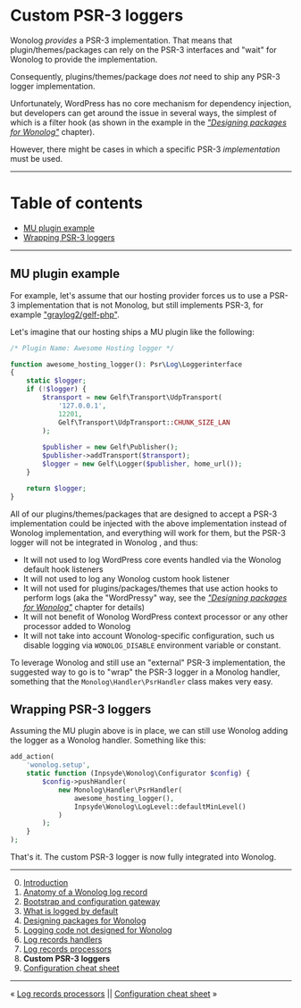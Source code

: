 # Custom PSR-3 loggers

Wonolog _provides_ a PSR-3 implementation. That means that plugin/themes/packages can rely on the PSR-3 interfaces and "wait" for Wonolog to provide the implementation.

Consequently, plugins/themes/package does *not* need to ship any PSR-3 logger implementation.

Unfortunately, WordPress has no core mechanism for dependency injection, but developers can get around the issue in several ways, the simplest of which is a filter hook (as shown in the example in the [*"Designing packages for Wonolog"*](./04-designing-packages-for-wonolog.md) chapter).

However, there might be cases in which a specific PSR-3 *implementation* must be used.

---

# Table of contents

- [MU plugin example](#mu-plugin-example)
- [Wrapping PSR-3 loggers](#wrapping-psr-3-loggers)

---



## MU plugin example

For example, let's assume that our hosting provider forces us to use a PSR-3 implementation that is not Monolog, but still implements PSR-3, for
example ["graylog2/gelf-php"](https://github.com/bzikarsky/gelf-php).

Let's imagine that our hosting ships a MU plugin like the following:

```php
/* Plugin Name: Awesome Hosting logger */

function awesome_hosting_logger(): Psr\Log\Loggerinterface
{
    static $logger;
    if (!$logger) {
        $transport = new Gelf\Transport\UdpTransport(
            '127.0.0.1',
            12201,
            Gelf\Transport\UdpTransport::CHUNK_SIZE_LAN
        );
        
        $publisher = new Gelf\Publisher();
        $publisher->addTransport($transport);
        $logger = new Gelf\Logger($publisher, home_url());
    }

    return $logger;
}
```

All of our plugins/themes/packages that are designed to accept a PSR-3 implementation could be injected with the above implementation instead of Wonolog implementation, and everything will work for them, but the PSR-3 logger will not be integrated in Wonolog , and thus:

- It will not used to log WordPress core events handled via the Wonolog default hook listeners
- It will not used to log any Wonolog custom hook listener
- It will not used for plugins/packages/themes that use action hooks to perform logs (aka the "WordPressy" way, see the [*"Designing packages for
  Wonolog"*](./04-designing-packages-for-wonolog.md) chapter for details)
- It will not benefit of Wonolog WordPress context processor or any other processor added to Wonolog
- It will not take into account Wonolog-specific configuration, such us disable logging via `WONOLOG_DISABLE` environment variable or constant.

To leverage Wonolog and still use an "external" PSR-3 implementation, the suggested way to go is to "wrap" the PSR-3 logger in a Monolog handler, something that the `Monolog\Handler\PsrHandler` class makes very easy.



## Wrapping PSR-3 loggers

Assuming the MU plugin above is in place, we can still use Wonolog adding the logger as a Wonolog handler. Something like this:

```php
add_action(
    'wonolog.setup',
    static function (Inpsyde\Wonolog\Configurator $config) {
        $config->pushHandler(
            new Monolog\Handler\PsrHandler(
                awesome_hosting_logger(),
                Inpsyde\Wonolog\LogLevel::defaultMinLevel()
            )
        );
    }
);
```

That's it. The custom PSR-3 logger is now fully integrated into Wonolog.



---

0. [Introduction](./00-introduction.md)
1. [Anatomy of a Wonolog log record](./01-anatomy-of-a-wonolog-log-record.md)
2. [Bootstrap and configuration gateway](./02-bootstrap-and-configuration-gateway.md)
3. [What is logged by default](./03-what-is-logged-by-default.md)
4. [Designing packages for Wonolog](./04-designing-packages-for-wonolog.md)
5. [Logging code not designed for Wonolog](./05-logging-code-not-designed-for-wonolog.md)
6. [Log records handlers](./06-log-records-handlers.md)
7. [Log records processors](./07-log-records-processors.md)
8. **Custom PSR-3 loggers**
9. [Configuration cheat sheet](./09-configuration-cheat-sheet.md)

---

« [Log records processors](./07-log-records-processors.md) ||  [Configuration cheat sheet](./09-configuration-cheat-sheet.md) »
